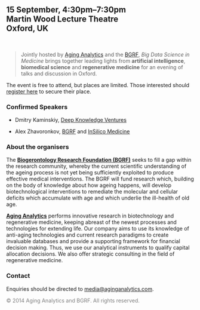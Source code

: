 ## 15 September, 4:30pm–7:30pm<br>Martin Wood Lecture Theatre<br>Oxford, UK
<br>

> Jointly hosted by [Aging Analytics](http://aginganalytics.com) and the [BGRF](http://www.bg-rf.org.uk/), *Big Data Science in Medicine* brings together leading lights from **artificial intelligence**, **biomedical science** and **regenerative medicine** for an evening of talks and discussion in Oxford.

The event is free to attend, but places are limited. Those interested should [register here](https://www.eventbrite.com/e/big-data-science-in-medicine-congress-tickets-12697056237) to secure their place.

### Confirmed Speakers

<!-- * Richard Barker, [CASMI](http://casmi.org.uk/) -->
* Dmitry Kaminskiy, [Deep Knowledge Ventures](http://deepknowledgeventures.com/)
<!-- * Nick Bostrom, [Future of Humanity Institute](http://www.fhi.ox.ac.uk/) -->
<!-- * Aubrey de Grey, [SENS](http://www.sens.org/) -->
* Alex Zhavoronkov, [BGRF](http://www.bg-rf.org.uk/) and [InSilico Medicine](http://insilicomedicine.com/)
<!-- * (name), [Oxford Nanopore Technologies](https://www.nanoporetech.com/) -->

### About the organisers

The **[Biogerontology Research Foundation (BGRF)](http://www.bg-rf.org.uk/)** seeks to fill a gap within the research community, whereby the current scientific understanding of the ageing process is not yet being sufficiently exploited to produce effective medical interventions. The BGRF will fund research which, building on the body of knowledge about how ageing happens, will develop biotechnological interventions to remediate the molecular and cellular deficits which accumulate with age and which underlie the ill-health of old age.

**[Aging Analytics](http://aginganalytics.com)** performs innovative research in biotechnology and regenerative medicine, keeping abreast of the newest processes and technologies for extending life. Our company aims to use its knowledge of anti-aging technologies and current research paradigms to create invaluable databases and provide a supporting framework for financial decision making. Thus, we use our analytical instruments to qualify capital allocation decisions.  We also offer strategic consulting in the field of regenerative medicine.

### Contact

Enquiries should be directed to [media@aginganalytics.com](mailto:media@aginganalytics.com).

<span style="color:gray;">© 2014 Aging Analytics and BGRF. All rights reserved.</span>

<script>
  (function(i,s,o,g,r,a,m){i['GoogleAnalyticsObject']=r;i[r]=i[r]||function(){
  (i[r].q=i[r].q||[]).push(arguments)},i[r].l=1*new Date();a=s.createElement(o),
  m=s.getElementsByTagName(o)[0];a.async=1;a.src=g;m.parentNode.insertBefore(a,m)
  })(window,document,'script','//www.google-analytics.com/analytics.js','ga');

  ga('create', 'UA-41530570-3', 'auto');
  ga('send', 'pageview');

</script>